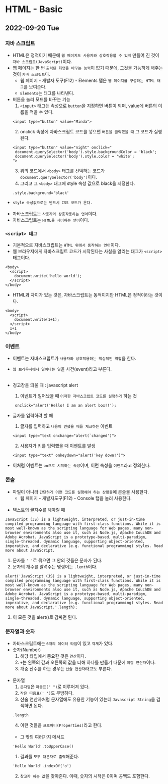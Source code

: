 # HTML - Basic
## 2022-09-20 Tue

### 자바 스크립트

* HTML은 정적이기 때문에 `웹 페이지도 사용자와 상호작용할 수 있게` 만들어 진 것이 `자바 스크립트(JavaScript)`이다.
* 웹 페이지는 한 번 `출력된 화면을 바꾸는 능력`이 없기 때문에, 그것을 가능하게 해주는 것이 `자바 스크립트`다.
  - 웹 페이지 - 개발자 도구(F12) - Elements 탭은 `웹 페이지를 구성하는 HTML 태그`를 보여준다.
  - `Elements`는 태그를 나타낸다. 
* 버튼을 눌러 모드를 바꾸는 기능
  1. `<input>` 태그는 속성으로 `button`을 지정하면 버튼이 되며, value에 버튼의 이름을 적을 수 있다.
  ```
  <input type="button" value="Minda">
  ```
  2. onclick 속성에 자바스크립트 코드를 넣으면 `버튼을 클릭했을 때` 그 코드가 실행된다.
  ```
  <input type="button" value="night" onclick="
   document.querySelector('body').style.backgroundColor = 'black';
   document.querySelector('body').style.color = 'white';
  ">
  ```
  3. 위의 코드에서 `<body>` 태그를 선택하는 코드가 `document.querySelector('body')`이다.
  4. 그리고 그 `<body>` 태그에 style 속성 값으로 black을 지정한다.
  ```
  .style.background='black'
  ```
* `style 속성값으로는 반드시 CSS 코드가 온다.`
<br><br>
* 자바스크립트는 `사용자와 상호작용하는 언어`이다.
* 자바스크립트는 `HTML을 제어하는 언어`이다.

### `<script> 태그`

* 기본적으로 자바스크립트는 `HTML 위에서 동작하는 언어`이다.
* 웹 브라우저에게 자바스크립트 코드가 시작된다는 사실을 알리는 태그가 `<script>` 태그이다.
```
<body>
  <script>
    document.write('hello world');
  </script>
</body>
```
* HTML과 차이가 있는 것은, 자바스크립트는 동적이지만 HTML은 정적이라는 것이다.
```
<body>
  <script>
    document.write(1+1);
  </script>
  1+1
</body>
```

### 이벤트

* 이벤트는 자바스크립트가 `사용자와 상호작용하는 핵심적인 역할`을 한다.
* `웹 브라우저에서 일어나는 일`을 사건(event)라고 부른다.
<br><br>
* 경고창을 띄울 때 : javascript alert
    1. 이벤트가 일어났을 때 `어떠한 자바스크립트 코드를 실행하게` 하는 것
  ```
   onclick="alert('Hello! I am an alert box!!');
  ```
* 글자를 입력하려 할 때 

  1. 글자를 입력하고 `내용이 변했을 때를 체크하는` 이벤트
  ```
  <input type="text onchange="alert(`changed')">
  ```
  2. 사용자가 키를 입력했을 때 이벤트를 발생
  ```
  <input type="text" onkeydown="alert('key down!')">
  ```

* 이처럼 이벤트는 `on으로 시작하는 속성`이며, 이런 속성을 `이벤트`라고 정의한다.


### 콘솔

* 파일이 아니라 `간단하게 어떤 코드를 실행해야 하는 상황들`에 콘솔을 사용한다.
  - 웹 페이지 - 개발자도구(F12) - Console 탭을 눌러 사용한다.
  <br><br>
* 텍스트의 글자수를 헤아릴 때
```
JavaScript (JS) is a lightweight, interpreted, or just-in-time compiled programming language with first-class functions. While it is most well-known as the scripting language for Web pages, many non-browser environments also use it, such as Node.js, Apache CouchDB and Adobe Acrobat. JavaScript is a prototype-based, multi-paradigm, single-threaded, dynamic language, supporting object-oriented, imperative, and declarative (e.g. functional programming) styles. Read more about JavaScript.
```
  1. 문자를 `' '`로 묶으면 그 안의 것들은 문자가 된다.
  2. 문자의 개수를 알려주는 명령어는 `.lenth`이다.
  ```
  alert('JavaScript (JS) is a lightweight, interpreted, or just-in-time compiled programming language with first-class functions. While it is most well-known as the scripting language for Web pages, many non-browser environments also use it, such as Node.js, Apache CouchDB and Adobe Acrobat. JavaScript is a prototype-based, multi-paradigm, single-threaded, dynamic language, supporting object-oriented, imperative, and declarative (e.g. functional programming) styles. Read more about JavaScript.'.length);
 ```
  3. 이 모든 것을 alert()로 감싸면 된다.


### 문자열과 숫자

* 자바스크립트에는 `6개의 데이터 타입`이 있고 `객체`가 있다.
* 숫자(Number)
  1. 해당 타입에서 중요한 것은 `연산`이다.
  2. `+`는 왼쪽의 값과 오른쪽의 값을 더해 하나를 만들기 때문에 `이항 연산자`이다.
  3. 개중 산수를 하는 경우는 `산술 연산자`라고도 부른다.
  <br><br>
* 문자열
  1. `문자열`은 `따옴표(" ")`로 이루어져 있다.
  2. `작은 따옴표(' ')`도 무방하다.
  3. 산술 연산자처럼 문자열에도 유용한 기능이 있는데 `Javascript String`을 검색하면 된다.
  ```
  .length
  ```
  4. 이런 것들을 `프로퍼티(Properties)`라고 한다.
   <br><br>
  - 그 밖의 여러가지 메서드
  ```
  'Hello World'.toUpperCase()
  ```
  1. 결과를 `모두 대문자로 출력`해준다.
  ```
  'Hello World'.indexOf('o')
  ```
  2. `찾고자 하는 값`을 찾아준다. 이때, 숫자의 시작은 0이며 공백도 포함한다.